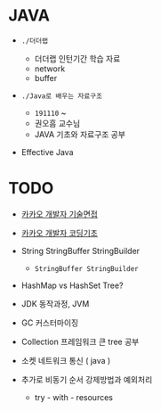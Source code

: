 # JAVA
> 

- `./더더랩`
    - 더더랩 인턴기간 학습 자료
    - network
    - buffer
     
- `./Java로 배우는 자료구조`
    - `191110` ~ 
    - 권오흠 교수님
    - JAVA 기초와 자료구조 공부

- Effective Java



# TODO

- [카카오 개발자 기술면접](https://brunch.co.kr/magazine/would-be-dev)
- [카카오 개발자 코딩기초](https://brunch.co.kr/magazine/growingdev)

- String StringBuffer StringBuilder
    - `StringBuffer StringBuilder`

- HashMap vs HashSet Tree?
- JDK 동작과정, JVM
- GC 커스터마이징
- Collection 프레임워크 큰 tree 공부
- 소켓 네트워크 통신 ( java )
- 추가로 비동기 순서 강제방법과 예외처리
    - try - with - resources